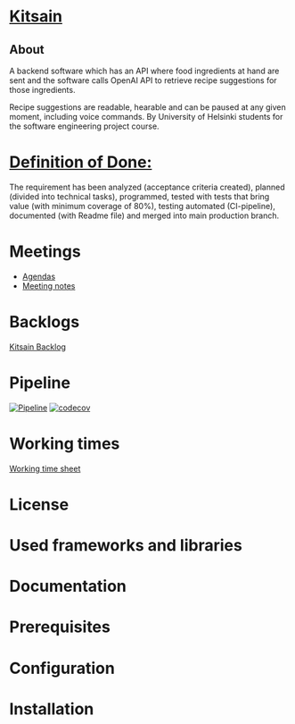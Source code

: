 # [Kitsain](https://github.com/ohtuprojektiryhma/kitsain)

## About
A backend software which has an API where food ingredients at hand are sent and the software calls OpenAI API to retrieve recipe suggestions for those ingredients.

Recipe suggestions are readable, hearable and can be paused at any given moment, including voice commands.
By University of Helsinki students for the software engineering project course. 


# [Definition of Done:](https://github.com/ohtuprojektiryhma/kitsain/blob/main/documentation/dod.md)
The requirement has been analyzed (acceptance criteria created), planned (divided into technical tasks), programmed, tested with tests that bring value (with minimum coverage of 80%), testing automated (CI-pipeline), documented (with Readme file) and merged into main production branch.

# Meetings

- [Agendas](https://github.com/ohtuprojektiryhma/kitsain/blob/main/documentation/customermeetings/agendas.md)
- [Meeting notes](https://github.com/ohtuprojektiryhma/kitsain/blob/main/documentation/customermeetings/meetingnotes.md)

# Backlogs

[Kitsain Backlog](https://github.com/orgs/ohtuprojektiryhma/projects/1)

# Pipeline

[![Pipeline](https://github.com/ohtuprojektiryhma/kitsain/actions/workflows/main.yml/badge.svg)](https://github.com/ohtuprojektiryhma/kitsain/actions/workflows/main.yml)
[![codecov](https://codecov.io/gh/ohtuprojektiryhma/kitsain/graph/badge.svg?token=DD0OPAD9B2)](https://codecov.io/gh/ohtuprojektiryhma/kitsain)

# Working times
[Working time sheet](https://github.com/ohtuprojektiryhma/kitsain/wiki/Työaikakirjanpito)

# License

# Used frameworks and libraries
# Documentation

# Prerequisites

# Configuration

# Installation

